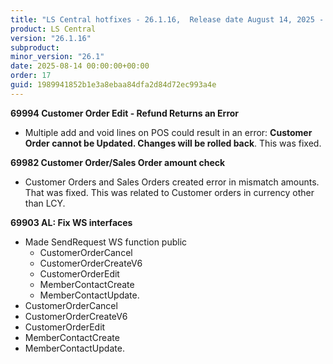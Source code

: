 ```yaml
---
title: "LS Central hotfixes - 26.1.16,  Release date August 14, 2025 - Hotfixes"
product: LS Central
version: "26.1.16"
subproduct: 
minor_version: "26.1"
date: 2025-08-14 00:00:00+00:00
order: 17
guid: 1989941852b1e3a8ebaa84dfa2d84d72ec993a4e
---
```


<strong>69994 Customer Order Edit - Refund Returns an Error</strong>
<ul><li>Multiple add and void lines on POS could result in an error: <b>Customer Order cannot be Updated. Changes will be rolled back</b>. This was fixed. </li></ul>
<strong>69982 Customer Order/Sales Order amount check</strong>
<ul><li>Customer Orders and Sales Orders created error in mismatch amounts. That was fixed. This was related to Customer orders in currency other than LCY.</li></ul>
<strong>69903 AL: Fix WS interfaces</strong>
<ul><li>Made SendRequest WS function public<ul><li>CustomerOrderCancel</li><li>CustomerOrderCreateV6</li><li>CustomerOrderEdit</li><li>MemberContactCreate</li><li>MemberContactUpdate.</li></ul></li>
<li>CustomerOrderCancel</li>
<li>CustomerOrderCreateV6</li>
<li>CustomerOrderEdit</li>
<li>MemberContactCreate</li>
<li>MemberContactUpdate.</li></ul>

